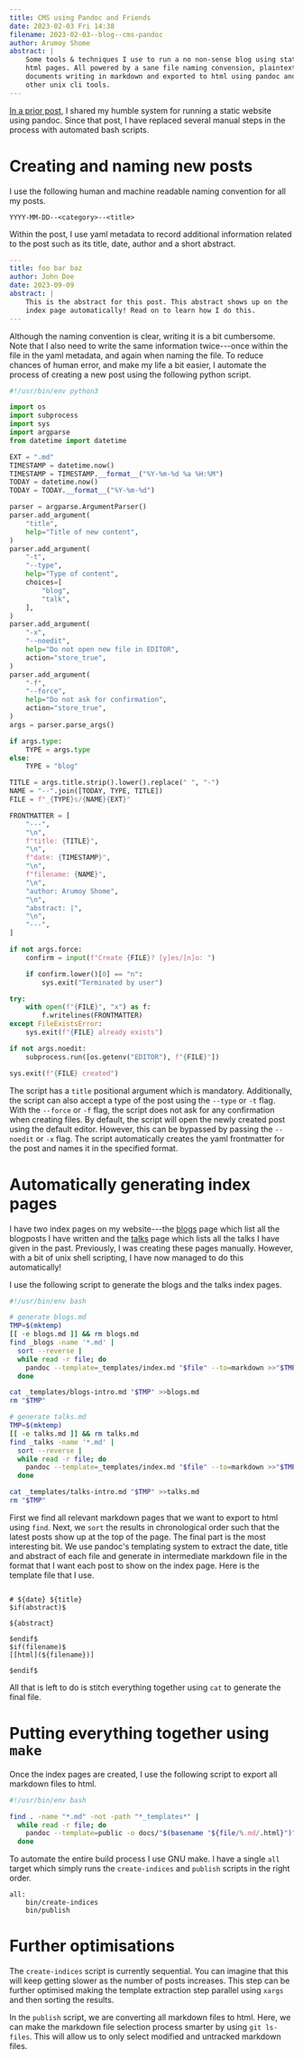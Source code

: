 ```yaml
---
title: CMS using Pandoc and Friends
date: 2023-02-03 Fri 14:38
filename: 2023-02-03--blog--cms-pandoc
author: Arumoy Shome
abstract: |
    Some tools & techniques I use to run a no non-sense blog using static
    html pages. All powered by a sane file naming convension, plaintext
    documents writing in markdown and exported to html using pandoc and
    other unix cli tools.
---
```


[In a prior post](2022-03-04--blog--website-management-pandoc), I
shared my humble system for running a static website using pandoc.
Since that post, I have replaced several manual steps in the process
with automated bash scripts.

# Creating and naming new posts

I use the following human and machine readable naming convention for
all my posts.

```
YYYY-MM-DD--<category>--<title>
```

Within the post, I use yaml metadata to record additional information
related to the post such as its title, date, author and a short
abstract.

```yaml
---
title: foo bar baz
author: John Doe
date: 2023-09-09
abstract: |
    This is the abstract for this post. This abstract shows up on the
    index page automatically! Read on to learn how I do this.
---
```

Although the naming convention is clear, writing it is a bit
cumbersome. Note that I also need to write the same information
twice---once within the file in the yaml metadata, and again when
naming the file. To reduce chances of human error, and make my life a
bit easier, I automate the process of creating a new post using the
following python script.

```python
#!/usr/bin/env python3

import os
import subprocess
import sys
import argparse
from datetime import datetime

EXT = ".md"
TIMESTAMP = datetime.now()
TIMESTAMP = TIMESTAMP.__format__("%Y-%m-%d %a %H:%M")
TODAY = datetime.now()
TODAY = TODAY.__format__("%Y-%m-%d")

parser = argparse.ArgumentParser()
parser.add_argument(
    "title",
    help="Title of new content",
)
parser.add_argument(
    "-t",
    "--type",
    help="Type of content",
    choices=[
        "blog",
        "talk",
    ],
)
parser.add_argument(
    "-x",
    "--noedit",
    help="Do not open new file in EDITOR",
    action="store_true",
)
parser.add_argument(
    "-f",
    "--force",
    help="Do not ask for confirmation",
    action="store_true",
)
args = parser.parse_args()

if args.type:
    TYPE = args.type
else:
    TYPE = "blog"

TITLE = args.title.strip().lower().replace(" ", "-")
NAME = "--".join([TODAY, TYPE, TITLE])
FILE = f"_{TYPE}s/{NAME}{EXT}"

FRONTMATTER = [
    "---",
    "\n",
    f"title: {TITLE}",
    "\n",
    f"date: {TIMESTAMP}",
    "\n",
    f"filename: {NAME}",
    "\n",
    "author: Arumoy Shome",
    "\n",
    "abstract: |",
    "\n",
    "---",
]

if not args.force:
    confirm = input(f"Create {FILE}? [y]es/[n]o: ")

    if confirm.lower()[0] == "n":
        sys.exit("Terminated by user")

try:
    with open(f"{FILE}", "x") as f:
        f.writelines(FRONTMATTER)
except FileExistsError:
    sys.exit(f"{FILE} already exists")

if not args.noedit:
    subprocess.run([os.getenv("EDITOR"), f"{FILE}"])

sys.exit(f"{FILE} created")
```

The script has a `title` positional argument which is
mandatory. Additionally, the script can also accept a type of the post
using the `--type` or `-t` flag. With the `--force` or `-f` flag, the
script does not ask for any confirmation when creating files. By
default, the script will open the newly created post using the default
editor. However, this can be bypassed by passing the `--noedit` or
`-x` flag. The script automatically creates the yaml frontmatter for
the post and names it in the specified format.

# Automatically generating index pages

I have two index pages on my website---the [blogs](blogs) page which
list all the blogposts I have written and the [talks](talks) page
which lists all the talks I have given in the past. Previously, I was
creating these pages manually. However, with a bit of unix
shell scripting, I have now managed to do this automatically!

I use the following script to generate the blogs and the talks index
pages.

```bash
#!/usr/bin/env bash

# generate blogs.md
TMP=$(mktemp)
[[ -e blogs.md ]] && rm blogs.md
find _blogs -name '*.md' |
  sort --reverse |
  while read -r file; do
    pandoc --template=_templates/index.md "$file" --to=markdown >>"$TMP"
  done

cat _templates/blogs-intro.md "$TMP" >>blogs.md
rm "$TMP"

# generate talks.md
TMP=$(mktemp)
[[ -e talks.md ]] && rm talks.md
find _talks -name '*.md' |
  sort --reverse |
  while read -r file; do
    pandoc --template=_templates/index.md "$file" --to=markdown >>"$TMP"
  done

cat _templates/talks-intro.md "$TMP" >>talks.md
rm "$TMP"
```

First we find all relevant markdown pages that we want to export to
html using `find`. Next, we `sort` the results in chronological order
such that the latest posts show up at the top of the page. The final
part is the most interesting bit. We use pandoc's templating system to
extract the date, title and abstract of each file and generate in
intermediate markdown file in the format that I want each post to show
on the index page. Here is the template file that I use.

```

# ${date} ${title}
$if(abstract)$

${abstract}

$endif$
$if(filename)$
[[html](${filename})]

$endif$
```

All that is left to do is stitch everything together using `cat` to
generate the final file.

# Putting everything together using `make`

Once the index pages are created, I use the following script to export
all markdown files to html.

```bash
#!/usr/bin/env bash

find . -name "*.md" -not -path "*_templates*" |
  while read -r file; do
    pandoc --template=public -o docs/"$(basename "${file/%.md/.html}")" "$file"
  done
```

To automate the entire build process I use GNU make. I have a single
`all` target which simply runs the `create-indices` and `publish`
scripts in the right order.

```make
all:
	bin/create-indices
	bin/publish
```

# Further optimisations

The `create-indices` script is currently sequential. You can imagine
that this will keep getting slower as the number of posts
increases. This step can be further optimised making the template
extraction step parallel using `xargs` and then sorting the results.

In the `publish` script, we are converting all markdown files to
html. Here, we can make the markdown file selection process smarter by
using `git ls-files`. This will allow us to only select modified and
untracked markdown files.
